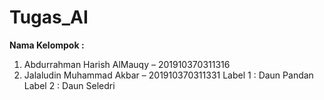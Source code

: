 # Tugas_AI
**Nama Kelompok :** 
1.	Abdurrahman Harish AlMauqy  – 201910370311316
2.	Jalaludin Muhammad Akbar      – 201910370311331
Label 1 : Daun Pandan
Label 2 : Daun Seledri 
